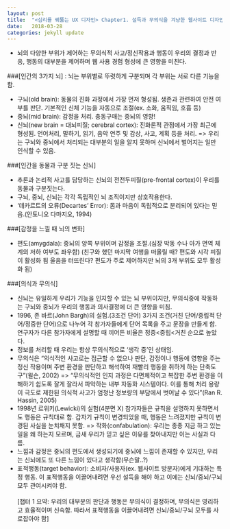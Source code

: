 ```yaml
---
layout: post
title:  "<심리를 꿰뚫는 UX 디자인> Chapter1. 설득과 무의식을 겨냥한 웹사이트 디자인"
date:   2018-03-28
categories: jekyll update
---
```


* 뇌의 다양한 부위가 제어하는 무의식적 사고/정신작용과 행동이 우리의 결정과 반응, 행동의 대부분을 제어하며 웹 사용 경험 형성에 큰 영향을 미친다.

###[인간의 3가지 뇌]
: 뇌는 부위별로 뚜렷하게 구분되며 각 부위는 서로 다른 기능을 함.

- 구뇌(old brain): 동물의 진화 과정에서 가장 먼저 형성됨. 생존과 관련하여 안전 여부를 판단. 기본적인 신체 기능을 자동으로 조절(ex. 소화, 움직임, 호흡 등)
- 중뇌(mid brain): 감정을 처리. 충동구매는 중뇌의 영향!
- 신뇌(new brain = 대뇌피질; cerebral cortex): 진화론적 관점에서 가장 최근에 형성됨. 언어처리, 말하기, 읽기, 음악 연주 및 감상, 사고, 계획 등을 처리.
  => 우리는 구뇌와 중뇌에서 처리되는 대부분의 일을 알지 못하며 신뇌에서 벌어지는 일만 인식할 수 있음.

###[인간을 동물과 구분 짓는 신뇌]
- 추론과 논리적 사고를 담당하는 신뇌의 전전두피질(pre-frontal cortex)이 우리를 동물과 구분짓는다. 
- 구뇌, 중뇌, 신뇌는 각각 독립적인 뇌 조직이지만 상호작용한다.
- ‘데카르트의 오류(Decartes’ Error): 몸과 마음이 독립적으로 분리되어 있다는 믿음.(안토니오 다마지오, 1994)

###[감정을 느낄 때 뇌의 변화]

- 편도(amygdala): 중뇌의 양쪽 부위이며 감정을 조절.(심장 박동 수나 아가 면역 체계의 저하 여부도 좌우함)
(친구와 했던 마지막 여행을 떠올릴 때? 편도와 시각 피질이 활성화 됨
울음을 터뜨린다? 편도가 주로 제어하지만 뇌의 3개 부위도 모두 활성화 됨)

###[의식과 무의식]
- 신뇌는 유일하게 우리가 기능을 인지할 수 있는 뇌 부위이지만, 무의식중에 작동하는 구뇌와 중뇌가 우리의 행동과 의사결정에 더 큰 영향을 미침.
- 1996, 존 바르(John Bargh)의 실험.(3조건 단어)
3가지 조건(거친 단어/중립적 단어/정중한 단어)으로 나누어 각 참가자들에게 단어 목록을 주고 문장을 만들게 함. 연구자가 다른 참가자에게 설명할 때 끼어든 비율은 정중<중립<거친 순으로 높았다. 
- 정보를 처리할 때 우리는 항상 무의식적으로 ‘생각 중’인 상태임. 
- 무의식은 “의식적인 사고로는 접근할 수 없으나 판단, 감정이나 행동에 영향을 주는 정신 작용이며 주변 환경을 판단하고 해석하여 재빨리 행동을 취하게 하는 단축도구”(윌슨, 2002)
=>  “무의식적인 인지 과정은 다면체적이고 복잡한 주변 환경을 이해하기 쉽도록 잘게 잘라서 파악하는 내부 자동화 시스템이다. 이를 통해 처리 용량이 극도로 제한된 의식적 사고가 엄청난 정보량의 부담에서 벗어날 수 있다”(Ran R. Hassin, 2005)
- 1998년 르위키(Lewicki)의 실험(4분면 X)
참가자들은 규칙을 설명하지 못하면서도 행동은 규칙대로 함. 갑자기 규칙이 변경되었을 때, 행동은 느려졌지만 규칙이 변경된 사실을 눈치채지 못함. 
  => 작화(confabulation): 우리는 종종 지금 하고 있는 일을 왜 하는지 모르며, 금새 우리가 믿고 싶은 이유를 찾아내지만 이는 사실과 다름.
- 느낌과 감정은 중뇌의 편도에서 생성되기에 중뇌에 느낌이 존재할 수 있지만, 우리는 신뇌에도 또 다른 느낌이 있다고 생각함(무슨말..?)
- 표적행동(target behavior): 소비자/사용자(ex. 웹사이트 방문자)에게 기대하는 특정 행동. 이 표적행동을 이끌어내려면 우선 설득을 해야 하고 이에는 신뇌/중뇌/구뇌 모두 관여시켜야 함.<br><br>
[챕터 1 요약: 우리의 대부분의 판단과 행동은 무의식이 결정하며, 무의식은 영리하고 효율적이며 신속함. 따라서 표적행동을 이끌어내려면 신뇌/중뇌/구뇌 모두를 사로잡아야 함]
